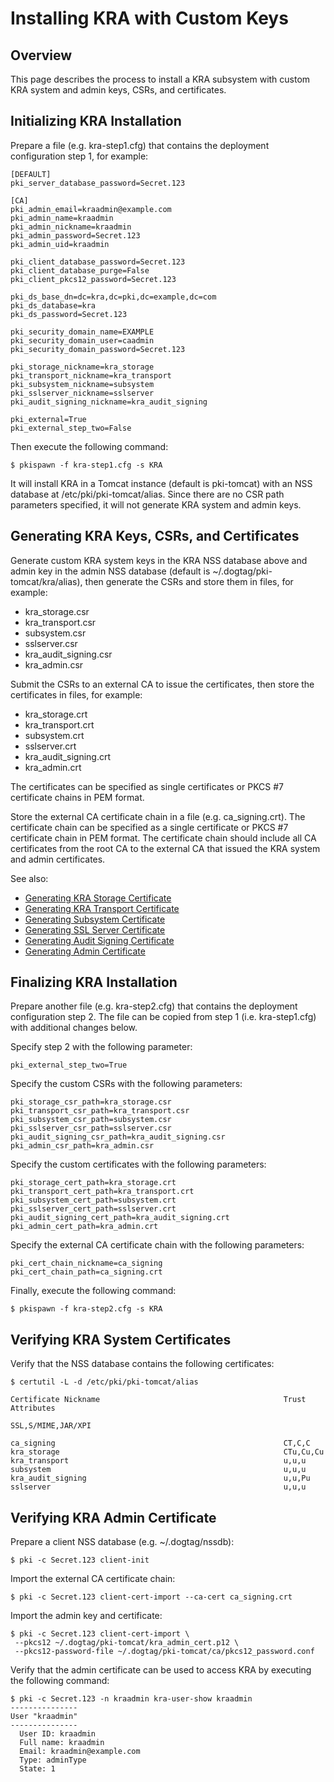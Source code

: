 Installing KRA with Custom Keys
===============================

Overview
--------

This page describes the process to install a KRA subsystem with custom KRA system and admin keys, CSRs, and certificates.

Initializing KRA Installation
-----------------------------

Prepare a file (e.g. kra-step1.cfg) that contains the deployment configuration step 1, for example:

```
[DEFAULT]
pki_server_database_password=Secret.123

[CA]
pki_admin_email=kraadmin@example.com
pki_admin_name=kraadmin
pki_admin_nickname=kraadmin
pki_admin_password=Secret.123
pki_admin_uid=kraadmin

pki_client_database_password=Secret.123
pki_client_database_purge=False
pki_client_pkcs12_password=Secret.123

pki_ds_base_dn=dc=kra,dc=pki,dc=example,dc=com
pki_ds_database=kra
pki_ds_password=Secret.123

pki_security_domain_name=EXAMPLE
pki_security_domain_user=caadmin
pki_security_domain_password=Secret.123

pki_storage_nickname=kra_storage
pki_transport_nickname=kra_transport
pki_subsystem_nickname=subsystem
pki_sslserver_nickname=sslserver
pki_audit_signing_nickname=kra_audit_signing

pki_external=True
pki_external_step_two=False
```

Then execute the following command:

```
$ pkispawn -f kra-step1.cfg -s KRA
```

It will install KRA in a Tomcat instance (default is pki-tomcat) with an NSS database at /etc/pki/pki-tomcat/alias. Since there are no CSR path parameters specified, it will not generate KRA system and admin keys.

Generating KRA Keys, CSRs, and Certificates
-------------------------------------------

Generate custom KRA system keys in the KRA NSS database above and admin key in the admin NSS database (default is ~/.dogtag/pki-tomcat/kra/alias), then generate the CSRs and store them in files, for example:
* kra_storage.csr
* kra_transport.csr
* subsystem.csr
* sslserver.csr
* kra_audit_signing.csr
* kra_admin.csr

Submit the CSRs to an external CA to issue the certificates, then store the certificates in files, for example:
* kra_storage.crt
* kra_transport.crt
* subsystem.crt
* sslserver.crt
* kra_audit_signing.crt
* kra_admin.crt

The certificates can be specified as single certificates or PKCS #7 certificate chains in PEM format.

Store the external CA certificate chain in a file (e.g. ca_signing.crt). The certificate chain can be specified as a single certificate or PKCS #7 certificate chain in PEM format. The certificate chain should include all CA certificates from the root CA to the external CA that issued the KRA system and admin certificates.

See also:
* [Generating KRA Storage Certificate](http://www.dogtagpki.org/wiki/Generating_KRA_Storage_Certificate)
* [Generating KRA Transport Certificate](http://www.dogtagpki.org/wiki/Generating_KRA_Transport_Certificate)
* [Generating Subsystem Certificate](http://www.dogtagpki.org/wiki/Generating_Subsystem_Certificate)
* [Generating SSL Server Certificate](http://www.dogtagpki.org/wiki/Generating_SSL_Server_Certificate)
* [Generating Audit Signing Certificate](http://www.dogtagpki.org/wiki/Generating_Audit_Signing_Certificate)
* [Generating Admin Certificate](http://www.dogtagpki.org/wiki/Generating_Admin_Certificate)

Finalizing KRA Installation
---------------------------

Prepare another file (e.g. kra-step2.cfg) that contains the deployment configuration step 2. The file can be copied from step 1 (i.e. kra-step1.cfg) with additional changes below.

Specify step 2 with the following parameter:

```
pki_external_step_two=True
```

Specify the custom CSRs with the following parameters:

```
pki_storage_csr_path=kra_storage.csr
pki_transport_csr_path=kra_transport.csr
pki_subsystem_csr_path=subsystem.csr
pki_sslserver_csr_path=sslserver.csr
pki_audit_signing_csr_path=kra_audit_signing.csr
pki_admin_csr_path=kra_admin.csr
```

Specify the custom certificates with the following parameters:

```
pki_storage_cert_path=kra_storage.crt
pki_transport_cert_path=kra_transport.crt
pki_subsystem_cert_path=subsystem.crt
pki_sslserver_cert_path=sslserver.crt
pki_audit_signing_cert_path=kra_audit_signing.crt
pki_admin_cert_path=kra_admin.crt
```

Specify the external CA certificate chain with the following parameters:

```
pki_cert_chain_nickname=ca_signing
pki_cert_chain_path=ca_signing.crt
```

Finally, execute the following command:

```
$ pkispawn -f kra-step2.cfg -s KRA
```

Verifying KRA System Certificates
---------------------------------

Verify that the NSS database contains the following certificates:

```
$ certutil -L -d /etc/pki/pki-tomcat/alias

Certificate Nickname                                         Trust Attributes
                                                             SSL,S/MIME,JAR/XPI

ca_signing                                                   CT,C,C
kra_storage                                                  CTu,Cu,Cu
kra_transport                                                u,u,u
subsystem                                                    u,u,u
kra_audit_signing                                            u,u,Pu
sslserver                                                    u,u,u
```

Verifying KRA Admin Certificate
-------------------------------

Prepare a client NSS database (e.g. ~/.dogtag/nssdb):

```
$ pki -c Secret.123 client-init
```

Import the external CA certificate chain:

```
$ pki -c Secret.123 client-cert-import --ca-cert ca_signing.crt
```

Import the admin key and certificate:

```
$ pki -c Secret.123 client-cert-import \
 --pkcs12 ~/.dogtag/pki-tomcat/kra_admin_cert.p12 \
 --pkcs12-password-file ~/.dogtag/pki-tomcat/ca/pkcs12_password.conf
```

Verify that the admin certificate can be used to access KRA by executing the following command:

```
$ pki -c Secret.123 -n kraadmin kra-user-show kraadmin
---------------
User "kraadmin"
---------------
  User ID: kraadmin
  Full name: kraadmin
  Email: kraadmin@example.com
  Type: adminType
  State: 1
```
